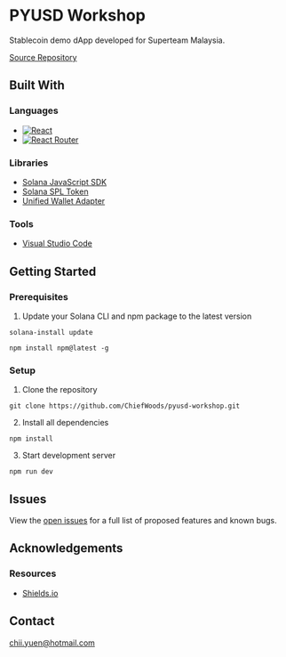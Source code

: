# PYUSD Workshop

Stablecoin demo dApp developed for Superteam Malaysia.

[Source Repository](https://github.com/ChiefWoods/pyusd-workshop)

## Built With

### Languages

- [![React](https://img.shields.io/badge/React-23272f?style=for-the-badge&logo=react)](https://react.dev/)
- [![React Router](https://img.shields.io/badge/ReactRouter-ffffff?style=for-the-badge&logo=react-router)](https://reactrouter.com/)

### Libraries

- [Solana JavaScript SDK](https://solana-labs.github.io/solana-web3.js/)
- [Solana SPL Token](https://solana-labs.github.io/solana-program-library/token/js/index.html)
- [Unified Wallet Adapter](https://unified.jup.ag/)

### Tools

- [Visual Studio Code](https://code.visualstudio.com/)

## Getting Started

### Prerequisites

1. Update your Solana CLI and npm package to the latest version

```
solana-install update
```

```
npm install npm@latest -g
```

### Setup

1. Clone the repository

```
git clone https://github.com/ChiefWoods/pyusd-workshop.git
```

2. Install all dependencies

```
npm install
```

3. Start development server

```
npm run dev
```

## Issues

View the [open issues](https://github.com/ChiefWoods/pyusd-workshop/issues) for a full list of proposed features and known bugs.

## Acknowledgements

### Resources

- [Shields.io](https://shields.io/)

## Contact

[chii.yuen@hotmail.com](mailto:chii.yuen@hotmail.com)